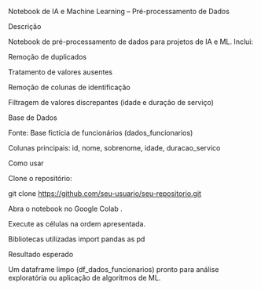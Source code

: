 Notebook de IA e Machine Learning – Pré-processamento de Dados

Descrição

Notebook de pré-processamento de dados para projetos de IA e ML.
Inclui:

Remoção de duplicados

Tratamento de valores ausentes

Remoção de colunas de identificação

Filtragem de valores discrepantes (idade e duração de serviço)

Base de Dados

Fonte: Base fictícia de funcionários (dados_funcionarios)

Colunas principais: id, nome, sobrenome, idade, duracao_servico

Como usar

Clone o repositório:

git clone https://github.com/seu-usuario/seu-repositorio.git


Abra o notebook no Google Colab
.

Execute as células na ordem apresentada.

Bibliotecas utilizadas
import pandas as pd

Resultado esperado

Um dataframe limpo (df_dados_funcionarios) pronto para análise exploratória ou aplicação de algoritmos de ML.
